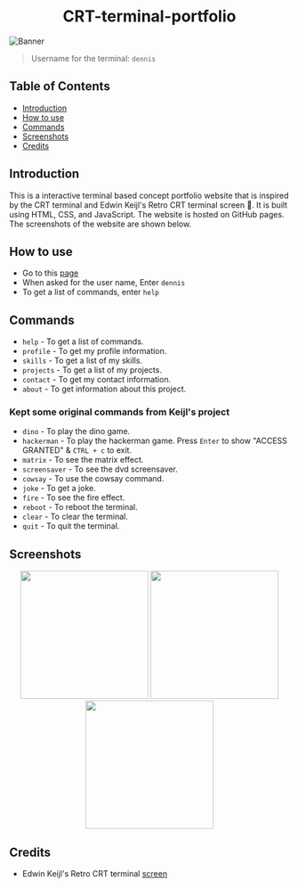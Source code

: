 <h1 align='center'>CRT-terminal-portfolio</h1>

![Banner](https://svg-banners.vercel.app/api?type=typeWriter&text1=CRT%20Terminal%20Portfolio%F0%9F%A7%91%E2%80%8D%F0%9F%92%BB&width=1000&height=200)

> Username for the terminal: `dennis`

## Table of Contents

- [Introduction](#introduction)
- [How to use](#how-to-use)
- [Commands](#commands)
- [Screenshots](#screenshots)
- [Credits](#credits)

## Introduction

This is a interactive terminal based concept portfolio website that is inspired by the CRT terminal and Edwin Keijl's Retro CRT terminal screen 🤗. It is built using HTML, CSS, and JavaScript. The website is hosted on GitHub pages. The screenshots of the website are shown below.

## How to use

- Go to this [page](https://atmozki.github.io/CRT-terminal-portfolio/)
- When asked for the user name, Enter `dennis`
- To get a list of commands, enter `help`

## Commands

- `help` - To get a list of commands.
- `profile` - To get my profile information.
- `skills` - To get a list of my skills.
- `projects` - To get a list of my projects.
- `contact` - To get my contact information.
- `about` - To get information about this project.

### Kept some original commands from Keijl's project

- `dino` - To play the dino game.
- `hackerman` - To play the hackerman game. Press `Enter` to show "ACCESS GRANTED" & `CTRL + c` to exit.
- `matrix` - To see the matrix effect.
- `screensaver` - To see the dvd screensaver.
- `cowsay` - To use the cowsay command.
- `joke` - To get a joke.
- `fire` - To see the fire effect.
- `reboot` - To reboot the terminal.
- `clear` - To clear the terminal.
- `quit` - To quit the terminal.

## Screenshots

<p align='center' height='230px'>
<a><img height='230px' src='https://i.imgur.com/YNqDKrV.jpg'></a>
<a><img height='230px' src='https://i.imgur.com/JtOQ9Hi.jpg'></a>
<a><img height='230px' src='https://i.imgur.com/01AlTs8.jpg'></a>

</p>

## Credits

- Edwin Keijl's Retro CRT terminal [screen](https://dev.to/ekeijl/retro-crt-terminal-screen-in-css-js-4afh)
